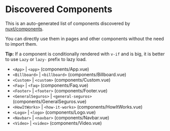 # Discovered Components

This is an auto-generated list of components discovered by [nuxt/components](https://github.com/nuxt/components).

You can directly use them in pages and other components without the need to import them.

**Tip:** If a component is conditionally rendered with `v-if` and is big, it is better to use `Lazy` or `lazy-` prefix to lazy load.

- `<App>` | `<app>` (components/App.vue)
- `<Billboard>` | `<billboard>` (components/Billboard.vue)
- `<Custom>` | `<custom>` (components/Custom.vue)
- `<Faq>` | `<faq>` (components/Faq.vue)
- `<Footer>` | `<footer>` (components/Footer.vue)
- `<GeneralSeguros>` | `<general-seguros>` (components/GeneralSeguros.vue)
- `<HowItWorks>` | `<how-it-works>` (components/HowItWorks.vue)
- `<Logo>` | `<logo>` (components/Logo.vue)
- `<Navbar>` | `<navbar>` (components/Navbar.vue)
- `<Video>` | `<video>` (components/Video.vue)
